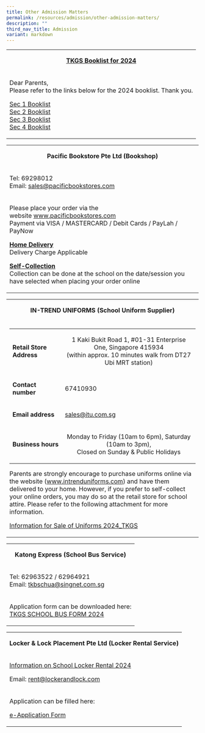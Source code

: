 ```yaml
---
title: Other Admission Matters
permalink: /resources/admission/other-admission-matters/
description: ""
third_nav_title: Admission
variant: markdown
---
```

<table>
<tbody>
<tr>
<td>
<p style="text-align: center;"><strong><u>TKGS Booklist for 2024</u></strong></p>
</td>
</tr>
<tr>
<td>
<p>Dear Parents,<br>Please refer to the links below for the 2024 booklist. Thank you.</p>
<p>
	<a href="/files/Other_Admission_Matters/Sec_1_Booklist_2024.pdf">Sec 1 Booklist</a><br>
	<a href="/files/Other_Admission_Matters/Sec_2_Booklist_2024.pdf">Sec 2 Booklist</a><br>
	<a href="/files/Other_Admission_Matters/Sec_3_Booklist_2024.pdf">Sec 3 Booklist</a><br>
	<a href="/files/Other_Admission_Matters/Sec_4_Booklist_2024.pdf">Sec 4 Booklist</a></p>
</td>
</tr>
</tbody>
</table>
<table>
<tbody>
<tr>
<td>
<p style="text-align: center;"><strong>Pacific Bookstore Pte Ltd (Bookshop)</strong></p>
</td>
</tr>
<tr>
<td>
<p>Tel: 69298012<br>Email:&nbsp;<a href="mailto:sales@pacificbookstores.com" target="">sales@pacificbookstores.com</a></p>
</td>
</tr>
<tr>
<td>
<p>Please place your order via the website&nbsp;<a href="http://www.pacificbookstores.com/" target="_blank" rel="noopener">www.pacificbookstores.com</a><br>Payment via VISA / MASTERCARD / Debit Cards / PayLah / PayNow</p>
<p><strong><u>Home Delivery<br></u></strong>Delivery Charge Applicable</p>
<p><strong><u>Self-Collection<br></u></strong>Collection can be done at the school on the date/session you have selected when placing your order online</p>
</td>
</tr>
</tbody>
</table>
<table>
<tbody>
<tr>
<td>
<p style="text-align: center;"><strong>IN-TREND UNIFORMS (School Uniform Supplier)</strong></p>
</td>
</tr>
<tr>
<td>
<div>
<div>
<table>
<tbody>
<tr>
<td>
<p><strong>Retail Store Address</strong></p>
</td>
<td>
<p style="text-align: center;">1 Kaki Bukit Road 1, #01-31 Enterprise One, Singapore 415934<br>(within approx. 10 minutes walk from DT27 Ubi MRT station)</p>
</td>
</tr>
<tr>
<td>
<p><strong>Contact number</strong></p>
</td>
<td>
<p>67410930</p>
</td>
</tr>
<tr>
<td>
<p><strong>Email address</strong></p>
</td>
<td>
<p><a href="mailto:sales@itu.com.sg" target="">sales@itu.com.sg</a></p>
</td>
</tr>
<tr>
<td>
<p><strong>Business hours</strong></p>
</td>
<td>
<p style="text-align: center;">Monday to Friday (10am to 6pm), Saturday (10am to 3pm),<br>Closed on Sunday &amp; Public Holidays</p>
</td>
</tr>
</tbody>
</table>
<p>Parents are strongly encourage to purchase uniforms online&nbsp;via the website (<a href="http://www.intrenduniforms.com/" target="_blank" rel="noopener">www.intrenduniforms.com</a>)&nbsp;and have them delivered to your home. However, if you prefer to self-collect your online orders, you may do so at the retail store for school attire. Please refer to the following attachment for more information.</p>
<p><a href="/files/Other_Admission_Matters/Information_for_Sale_of_Uniforms_2024_TKGS.pdf">Information for Sale of Uniforms 2024_TKGS</a></p>
</div>
</div>
</td>
</tr>
</tbody>
</table>
<table>
<tbody>
<tr>
<td>
<p style="text-align: center;"><strong>Katong Express (School Bus Service)</strong></p>
</td>
</tr>
<tr>
<td>
<p>Tel: 62963522 / 62964921<br>Email:&nbsp;<a href="mailto:tkbschua@singnet.com.sg" target="">tkbschua@singnet.com.sg</a></p>
</td>
</tr>
<tr>
<td>
<p>Application form can be downloaded here:<br> <a href="/files/Other_Admission_Matters/TKGS_SCHOOL_BUS_FORM_2024.pdf">TKGS SCHOOL BUS FORM 2024</a></p>
</td>
</tr>
</tbody>
</table>
<table>
<tbody>
<tr>
<td>
<p style="text-align: center;"><strong>Locker &amp; Lock Placement Pte Ltd (Locker Rental Service)</strong></p>
</td>
</tr>
<tr>
<td>
<p><a href="/files/2023%20School%20Locker%20Rental.pdf" target="_blank" rel="noopener">Information on School Locker Rental 2024</a></p>
<p>Email:&nbsp;<a href="mailto:rent@lockerandlock.com" target="">rent@lockerandlock.com</a></p>
</td>
</tr>
<tr>
<td>
<p>Application can be filled here:</p>
<p><a href="https://docs.google.com/forms/d/e/1FAIpQLSeisolK3flJHuHebdSK2kFlvzFlzeXmoubTjBSpnylG-NlllA/viewform?pli=1" target="_blank" rel="noopener">e-Application Form</a></p>
</td>
</tr>
</tbody>
</table>